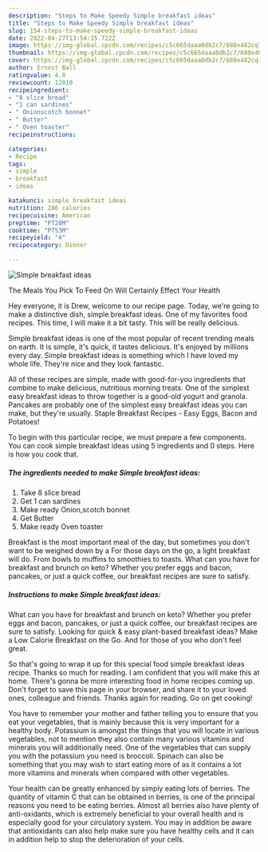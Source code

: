 ```yaml
---
description: "Steps to Make Speedy Simple breakfast ideas"
title: "Steps to Make Speedy Simple breakfast ideas"
slug: 154-steps-to-make-speedy-simple-breakfast-ideas
date: 2022-04-27T13:54:15.722Z
image: https://img-global.cpcdn.com/recipes/c5c665daaa0db2c7/680x482cq70/simple-breakfast-ideas-recipe-main-photo.jpg
thumbnail: https://img-global.cpcdn.com/recipes/c5c665daaa0db2c7/680x482cq70/simple-breakfast-ideas-recipe-main-photo.jpg
cover: https://img-global.cpcdn.com/recipes/c5c665daaa0db2c7/680x482cq70/simple-breakfast-ideas-recipe-main-photo.jpg
author: Ernest Ball
ratingvalue: 4.8
reviewcount: 12010
recipeingredient:
- "8 slice bread"
- "1 can sardines"
- " Onionscotch bonnet"
- " Butter"
- " Oven toaster"
recipeinstructions:

categories:
- Recipe
tags:
- simple
- breakfast
- ideas

katakunci: simple breakfast ideas 
nutrition: 286 calories
recipecuisine: American
preptime: "PT28M"
cooktime: "PT53M"
recipeyield: "4"
recipecategory: Dinner

---
```



![Simple breakfast ideas](https://img-global.cpcdn.com/recipes/c5c665daaa0db2c7/680x482cq70/simple-breakfast-ideas-recipe-main-photo.jpg)

The Meals You Pick To Feed On Will Certainly Effect Your Health

Hey everyone, it is Drew, welcome to our recipe page. Today, we're going to make a distinctive dish, simple breakfast ideas. One of my favorites food recipes. This time, I will make it a bit tasty. This will be really delicious.

Simple breakfast ideas is one of the most popular of recent trending meals on earth. It is simple, it's quick, it tastes delicious. It's enjoyed by millions every day. Simple breakfast ideas is something which I have loved my whole life. They're nice and they look fantastic.

All of these recipes are simple, made with good-for-you ingredients that combine to make delicious, nutritious morning treats. One of the simplest easy breakfast ideas to throw together is a good-old yogurt and granola. Pancakes are probably one of the simplest easy breakfast ideas you can make, but they&#39;re usually. Staple Breakfast Recipes - Easy Eggs, Bacon and Potatoes!


To begin with this particular recipe, we must prepare a few components. You can cook simple breakfast ideas using 5 ingredients and 0 steps. Here is how you cook that.

<!--inarticleads1-->

##### The ingredients needed to make Simple breakfast ideas:

1. Take 8 slice bread
1. Get 1 can sardines
1. Make ready  Onion,scotch bonnet
1. Get  Butter
1. Make ready  Oven toaster


Breakfast is the most important meal of the day, but sometimes you don&#39;t want to be weighed down by a For those days on the go, a light breakfast will do. From bowls to muffins to smoothies to toasts. What can you have for breakfast and brunch on keto? Whether you prefer eggs and bacon, pancakes, or just a quick coffee, our breakfast recipes are sure to satisfy. 

<!--inarticleads2-->

##### Instructions to make Simple breakfast ideas:



What can you have for breakfast and brunch on keto? Whether you prefer eggs and bacon, pancakes, or just a quick coffee, our breakfast recipes are sure to satisfy. Looking for quick &amp; easy plant-based breakfast ideas? Make a Low Calorie Breakfast on the Go. And for those of you who don&#39;t feel great. 

So that's going to wrap it up for this special food simple breakfast ideas recipe. Thanks so much for reading. I am confident that you will make this at home. There's gonna be more interesting food in home recipes coming up. Don't forget to save this page in your browser, and share it to your loved ones, colleague and friends. Thanks again for reading. Go on get cooking!

You have to remember your mother and father telling you to ensure that you eat your vegetables, that is mainly because this is very important for a healthy body. Potassium is amongst the things that you will locate in various vegetables, not to mention they also contain many various vitamins and minerals you will additionally need. One of the vegetables that can supply you with the potassium you need is broccoli. Spinach can also be something that you may wish to start eating more of as it contains a lot more vitamins and minerals when compared with other vegetables.

Your health can be greatly enhanced by simply eating lots of berries. The quantity of vitamin C that can be obtained in berries, is one of the principal reasons you need to be eating berries. Almost all berries also have plenty of anti-oxidants, which is extremely beneficial to your overall health and is especially good for your circulatory system. You may in addition be aware that antioxidants can also help make sure you have healthy cells and it can in addition help to stop the deterioration of your cells.
